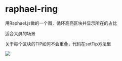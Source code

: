 raphael-ring
============

用Raphael.js做的一个图，循环高亮区块并显示所在的占比

适合大屏的场景

关于每个区块的TIP如何不会重叠，代码在setTip方法里

<img src="https://raw.github.com/missdora/raphael-ring/master/screenshot.png" />